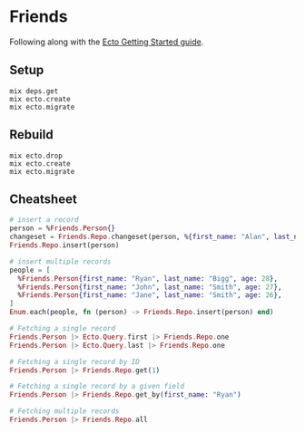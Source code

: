 # Friends

Following along with the [Ecto Getting Started guide](https://hexdocs.pm/ecto/getting-started.html).

## Setup

```
mix deps.get
mix ecto.create
mix ecto.migrate
```

## Rebuild

```
mix ecto.drop
mix ecto.create
mix ecto.migrate
```

## Cheatsheet

```elixir
# insert a record
person = %Friends.Person{}
changeset = Friends.Repo.changeset(person, %{first_name: "Alan", last_name: "Gardner"})
Friends.Repo.insert(person)

# insert multiple records
people = [
  %Friends.Person{first_name: "Ryan", last_name: "Bigg", age: 28},
  %Friends.Person{first_name: "John", last_name: "Smith", age: 27},
  %Friends.Person{first_name: "Jane", last_name: "Smith", age: 26},
]
Enum.each(people, fn (person) -> Friends.Repo.insert(person) end)

# Fetching a single record
Friends.Person |> Ecto.Query.first |> Friends.Repo.one
Friends.Person |> Ecto.Query.last |> Friends.Repo.one

# Fetching a single record by ID
Friends.Person |> Friends.Repo.get(1)

# Fetching a single record by a given field
Friends.Person |> Friends.Repo.get_by(first_name: "Ryan")

# Fetching multiple records
Friends.Person |> Friends.Repo.all
```
